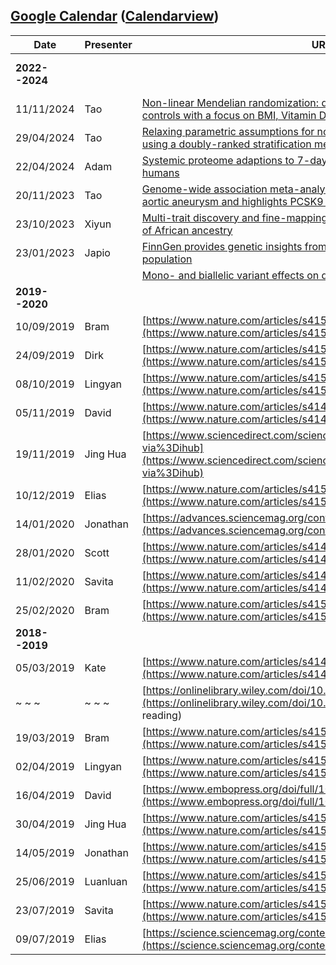## [Google Calendar](fullcalendar-4.3.1/examples//google-calendar.html) ([Calendarview](calendarview-1.2/examples/calendarview.html))

Date       | Presenter | URL | Venue
-----------|-----------|-------------------------------------------------------------------------------|------
**2022--2024**|           |                                                                               | HLRI Meeting room 2.R034/Zoom
11/11/2024 | Tao | [Non-linear Mendelian randomization: detection of biases using negative controls with a focus on BMI, Vitamin D and LDL cholesterol](https://link.springer.com/article/10.1007/s10654-024-01113-9)
29/04/2024 | Tao | [Relaxing parametric assumptions for non-linear Mendelian randomization using a doubly-ranked stratification method](https://journals.plos.org/plosgenetics/article?id=10.1371/journal.pgen.1010823)
22/04/2024 | Adam | [Systemic proteome adaptions to 7-day complete caloric restriction in humans](https://www.nature.com/articles/s42255-024-01008-9)
20/11/2023 | Tao | [Genome-wide association meta-analysis identifies risk loci for abdominal aortic aneurysm and highlights PCSK9 as a therapeutic target](https://www.nature.com/articles/s41588-023-01510-y)
23/10/2023 | Xiyun | [Multi-trait discovery and fine-mapping of lipid loci in 125,000 individuals of African ancestry](https://www.nature.com/articles/s41467-023-41271-0)
23/01/2023 | Japio | [FinnGen provides genetic insights from a well-phenotyped isolated population](https://www.nature.com/articles/s41586-022-05473-8)
   &nbsp;  | &nbsp; | [Mono- and biallelic variant effects on disease at biobank scale](https://www.nature.com/articles/s41586-022-05420-7)
**2019--2020**| | | The Old library
10/09/2019 | Bram | [https://www.nature.com/articles/s41588-019-0481-0](https://www.nature.com/articles/s41588-019-0481-0)
24/09/2019 | Dirk | [https://www.nature.com/articles/s41588-019-0385-z](https://www.nature.com/articles/s41588-019-0385-z)
08/10/2019 | Lingyan | [https://www.nature.com/articles/s41588-019-0456-1](https://www.nature.com/articles/s41588-019-0456-1)
05/11/2019 | David | [https://www.nature.com/articles/s41467-019-08666-4](https://www.nature.com/articles/s41467-019-08666-4)
19/11/2019 | Jing Hua | [https://www.sciencedirect.com/science/article/pii/S0092867419302776?via%3Dihub](https://www.sciencedirect.com/science/article/pii/S0092867419302776?via%3Dihub) | (***The Pod***)
10/12/2019 | Elias | [https://www.nature.com/articles/s41588-019-0511-y](https://www.nature.com/articles/s41588-019-0511-y)
14/01/2020 | Jonathan | [https://advances.sciencemag.org/content/5/8/eaaw3538](https://advances.sciencemag.org/content/5/8/eaaw3538)
28/01/2020 | Scott | [https://www.nature.com/articles/s41467-019-13690-5](https://www.nature.com/articles/s41467-019-13690-5)
11/02/2020 | Savita | [https://www.nature.com/articles/s41467-020-14288-y](https://www.nature.com/articles/s41467-020-14288-y)
25/02/2020 | Bram | [https://www.nature.com/articles/s41591-019-0673-2](https://www.nature.com/articles/s41591-019-0673-2)
**2018--2019**| | | The Pod
05/03/2019 | Kate      | [https://www.nature.com/articles/s41431-018-0159-6](https://www.nature.com/articles/s41431-018-0159-6)
~ ~ ~      | ~ ~ ~     | [https://onlinelibrary.wiley.com/doi/10.1002/gepi.22188](https://onlinelibrary.wiley.com/doi/10.1002/gepi.22188) (suggested reading)
19/03/2019 | Bram      | [https://www.nature.com/articles/s41588-018-0132-x](https://www.nature.com/articles/s41588-018-0132-x)
02/04/2019 | Lingyan   | [https://www.nature.com/articles/s41588-019-0350-x](https://www.nature.com/articles/s41588-019-0350-x)
16/04/2019 | David     | [https://www.embopress.org/doi/full/10.15252/embj.201694813](https://www.embopress.org/doi/full/10.15252/embj.201694813)
30/04/2019 | Jing Hua  | [https://www.nature.com/articles/s41588-018-0321-7](https://www.nature.com/articles/s41588-018-0321-7)
14/05/2019 | Jonathan  | [https://www.nature.com/articles/s41588-018-0255-0](https://www.nature.com/articles/s41588-018-0255-0)
25/06/2019 | Luanluan  | [https://www.nature.com/articles/s41588-019-0407-x](https://www.nature.com/articles/s41588-019-0407-x)
23/07/2019 | Savita    | [https://www.nature.com/articles/s41588-019-0409-8](https://www.nature.com/articles/s41588-019-0409-8)
09/07/2019 | Elias     | [https://science.sciencemag.org/content/361/6404/769](https://science.sciencemag.org/content/361/6404/769)
